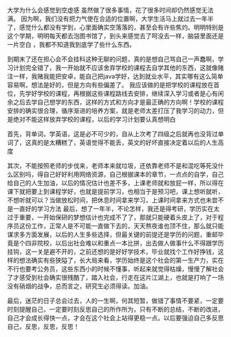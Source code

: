 大学为什么会感觉到空虚感 虽然做了很多事情，花了很多时间却仍然感觉无法满。
因为啊，我们没有把力气使在合适的位置啊，大学生活马上就过去一年半了，感觉什么都没有学到，心里面确实空落落的，甚至会有许些焦灼。明明特别是这个学期，明明每天都去泡图书馆了，到头来感觉去了呵没去一样，脑袋里面还是一片空白 ，我都不知道我到底学了些什么东西。

到期末了还在担心会不会挂科这种无聊的问题，真的是想自己骂自己一声蠢啊，学习计划完全错了，我一开始就不应该舍弃学校的课程去自学其他的东西，这就像赌注一样，我赌我能把安卓，能自己把java学好，达到就业水平，其实哪有这么简单容易啊，想法是好的，但是方向有些偏差了。
我应该做的是把学校的课程放在首位，先学好学校的课程，再根据这些课程路线去安排，继续深入学习或者是心有闲余之后去学自己想学的东西，这样的方式和方向才是最正确的方向啊！学校的课程安排的确实很合理，循序渐进的培养方案，就是老师太差打压了我学习的动力，但是绝对不能这样放弃学校的课程，以后的学习计划要认真想明白

首先，背单词，学英语，这是必不可少的，自从上次考了四级之后就再也没背过单词了，这真的是太糟糕了，英语觉得不能丢，英文的好坏直接决定着以后的人生高度

其次，不能按照老师的步伐来，老师本来就垃圾，还依靠老师不是和混吃等死没什么区别吗，得自己好好利用网络资源，自己根据课本的章节，一点点的自学，自己给自己的人生加油，以后的情况估计也差不多，上课老师就和放屁一样，所以得在课下就把要上到课程学好，也就是提前学习，也相当于是预习吧，课上想听就听，不想听就可以？当做放松时间，把休息时间拿来学习，上课时间拿来方式也未尝不是一直好的学习方法
最后，想了一年半，不论怎样，我还是得考研，学历实在太过于重要，一开始保研的梦想估计也完成不了了，那就只能硬着头皮上了，对于程序员这份工作，正常人是不可能一直做下去的，天天熬夜谁也顶不住，那么就只能谋求多方面发展，以后的人生多些选择，但最关键的前提还是学历的问题，重邮毕竟是个四非院校，以后出社会难以和重点一本比拼，出去做人做事什么不得跟学历挂钩，这一关是避不开的，之前还想的是好好学技术，毕业就找个工作好挣钱，这样的想法确实有些狭隘了，长大局来看，学历始终是这个社会的第一生产力，实在不行也要考公务员，这些东西小的时候不懂事，听起来就觉得枯燥，慢慢了解社会了才感受到社会确实很残酷了，踏入社会，行走在这片江湖上，也就是打响了一场没有硝烟的战争，总而言之，研究生必须得读。加油。

最后，迷茫的日子总会过去，人的一生啊，何其短暂，做错了事情不要紧，一定要时刻提醒自己，一定要时刻反思自己的所作所为，只有不断的总结，不断的改进，自己才会成长得快一点，才会在这个社会上站得更稳一点。以后要强迫自己多反思自己，反思，反思，反思！